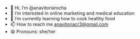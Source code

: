 - 👋 Hi, I’m @anavitoriarocha
- 👀 I’m interested in online marketing and medical education
- 🌱 I’m currently learning how to cook healthy food
- 📫 How to reach me anavitoriacr3@gmail.com
- 😄 Pronouns: she/her

<!---
anavitoriarocha/anavitoriarocha is a ✨ special ✨ repository because its `README.md` (this file) appears on your GitHub profile.
You can click the Preview link to take a look at your changes.
--->
